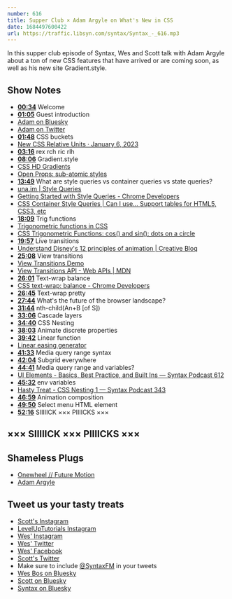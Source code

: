 ```yaml
---
number: 616
title: Supper Club × Adam Argyle on What's New in CSS
date: 1684497600422
url: https://traffic.libsyn.com/syntax/Syntax_-_616.mp3
---
```


In this supper club episode of Syntax, Wes and Scott talk with Adam Argyle about a ton of new CSS features that have arrived or are coming soon, as well as his new site Gradient.style.

## Show Notes

* **[00:34](#t=00:34)** Welcome
* **[01:05](#t=01:05)** Guest introduction
* [Adam on Bluesky](https://bsky.app/profile/nerdy.dev)
* [Adam on Twitter](https://twitter.com/argyleink)
* **[01:48](#t=01:48)** CSS buckets
* [New CSS Relative Units · January 6, 2023](https://nerdy.dev/new-relative-units-ric-rex-rlh-and-rch)
* **[03:16](#t=03:16)** rex rch ric rlh
* **[08:06](#t=08:06)** Gradient.style
* [CSS HD Gradients](https://gradient.style/)
* [Open Props: sub-atomic styles](https://open-props.style/)
* **[13:49](#t=13:49)** What are style queries vs container queries vs state queries?
* [una.im | Style Queries](https://una.im/style-queries/)
* [Getting Started with Style Queries - Chrome Developers](https://developer.chrome.com/blog/style-queries/)
* [CSS Container Style Queries | Can I use... Support tables for HTML5, CSS3, etc](https://caniuse.com/css-container-queries-style)
* **[18:09](#t=18:09)** Trig functions
* [Trigonometric functions in CSS](https://web.dev/css-trig-functions/#:~:text=The%20core%20three%20%E2%80%9Ctrig%20functions,between%20%E2%88%92%E2%88%9E%20and%20%2B%E2%88%9E%20)
* [CSS Trigonometric Functions: cos() and sin(): dots on a circle](https://codepen.io/web-dot-dev/pen/ExePgOg)
* **[19:57](#t=19:57)** Live transitions
* [Understand Disney's 12 principles of animation | Creative Bloq](https://www.creativebloq.com/advice/understand-the-12-principles-of-animation)
* **[25:08](#t=25:08)** View transitions
* [View Transitions Demo](https://live-transitions.pages.dev/)
* [View Transitions API - Web APIs | MDN](https://developer.mozilla.org/en-US/docs/Web/API/View_Transitions_API)
* **[26:01](#t=26:01)** Text-wrap balance
* [CSS text-wrap: balance - Chrome Developers](https://developer.chrome.com/blog/css-text-wrap-balance/)
* **[26:45](#t=26:45)** Text-wrap pretty
* **[27:44](#t=27:44)** What's the future of the browser landscape?
* **[31:44](#t=31:44)** nth-child(An+B [of S])
* **[33:06](#t=33:06)** Cascade layers
* **[34:40](#t=34:40)** CSS Nesting
* **[38:03](#t=38:03)** Animate discrete properties
* **[39:42](#t=39:42)** Linear function
* [Linear easing generator](https://linear-easing-generator.netlify.app/)
* **[41:33](#t=41:33)** Media query range syntax
* **[42:04](#t=42:04)** Subgrid everywhere
* **[44:41](#t=44:41)** Media query range and variables?
* [UI Elements - Basics, Best Practice, and Built Ins — Syntax Podcast 612](https://syntax.fm/)
* **[45:32](#t=45:32)** env variables
* [Hasty Treat - CSS Nesting 1 — Syntax Podcast 343](https://syntax.fm/show/343/hasty-treat-css-nesting-1)
* **[46:59](#t=46:59)** Animation composition
* **[49:50](#t=49:50)** Select menu HTML element
* **[52:16](#t=52:16)** SIIIIICK ××× PIIIICKS ×××

## ××× SIIIIICK ××× PIIIICKS ×××

## Shameless Plugs

* [Onewheel // Future Motion](https://onewheel.com/)
* [Adam Argyle](https://nerdy.dev/)

## Tweet us your tasty treats

* [Scott's Instagram](https://www.instagram.com/stolinski/)
* [LevelUpTutorials Instagram](https://www.instagram.com/LevelUpTutorials/)
* [Wes' Instagram](https://www.instagram.com/wesbos/)
* [Wes' Twitter](https://twitter.com/wesbos)
* [Wes' Facebook](https://www.facebook.com/wesbos.developer)
* [Scott's Twitter](https://twitter.com/stolinski)
* Make sure to include [@SyntaxFM](https://twitter.com/SyntaxFM) in your tweets
* [Wes Bos on Bluesky](https://bsky.app/profile/syntax.fm/wesbos.com)
* [Scott on Bluesky](https://bsky.app/profile/tolin.ski)
* [Syntax on Bluesky](https://bsky.app/profile/syntax.fm)
